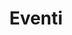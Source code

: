 ---
title: Eventi
title_seo: ''
description: Elenco degli eventi
image: ''
draft: false
noindex: true
translationKey: events
---